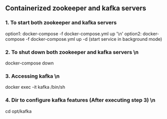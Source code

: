## Containerized zookeeper and kafka servers

### 1. To start both zookeeper and kafka servers
option1: docker-compose -f docker-compose.yml up '\n'
option2: docker-compose -f docker-compose.yml up -d (start service in background mode)

### 2. To shut down both zookeeper and kafka servers \n
docker-compose down

### 3. Accessing kafka \n
docker exec -it kafka /bin/sh

### 4. Dir to configure kafka features (After executing step 3) \n
cd opt/kafka

